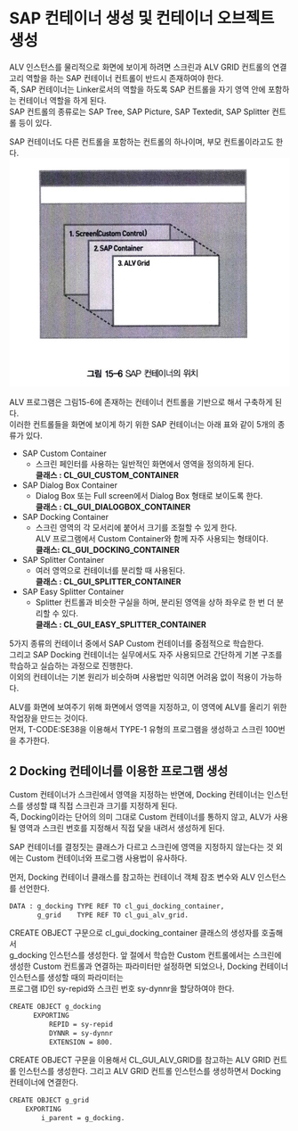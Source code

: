 # SAP 컨테이너 생성 및 컨테이너 오브젝트 생성
ALV 인스턴스를 물리적으로 화면에 보이게 하려면 스크린과 ALV GRID 컨트롤의 연결고리 역할을 하는 SAP 컨테이너 컨트롤이 반드시 존재하여야 한다. <BR>
즉, SAP 컨테이너는 Linker로서의 역할을 하도록 SAP 컨트롤을 자기 영역 안에 포함하는 컨테이너 역할을 하게 된다. <br>
SAP 컨트롤의 종류로는 SAP Tree, SAP Picture, SAP Textedit, SAP Splitter 컨트롤 등이 있다.

SAP 컨테이너도 다른 컨트롤을 포함하는 컨트롤의 하나이며, 부모 컨트롤이라고도 한다.<br>
![](../img/9-5.png)

ALV 프로그램은 그림15-6에 존재하는 컨테이너 컨트롤을 기반으로 해서 구축하게 된다. <BR>
이러한 컨트롤들을 화면에 보이게 하기 위한 SAP 컨테이너는 아래 표와 같이 5개의 종류가 있다.

- SAP Custom Container
  - 스크린 페인터를 사용하는 일반적인 화면에서 영역을 정의하게 된다. <br> **클래스 : CL_GUI_CUSTOM_CONTAINER**
- SAP Dialog Box Container
  - Dialog Box 또는 Full screen에서 Dialog Box 형태로 보이도록 한다. <br> **클래스 : CL_GUI_DIALOGBOX_CONTAINER**
- SAP Docking Container
  - 스크린 영역의 각 모서리에 붙어서 크기를 조절할 수 있게 한다. <br> ALV 프로그램에서 Custom Container와 함께 자주 사용되는 형태이다. <br> **클래스: CL_GUI_DOCKING_CONTAINER**
- SAP Splitter Container
  - 여러 영역으로 컨테이너를 분리할 때 사용된다. <br> **클래스 : CL_GUI_SPLITTER_CONTAINER**
- SAP Easy Splitter Container
  - Splitter 컨트롤과 비슷한 구실을 하며, 분리된 영역을 상하 좌우로 한 번 더 분리할 수 있다. <br> **클래스 : CL_GUI_EASY_SPLITTER_CONTAINER**

5가지 종류의 컨테이너 중에서 SAP Custom 컨테이너를 중점적으로 학습한다. <br>
그리고 SAP Docking 컨테이너는 실무에서도 자주 사용되므로 간단하게 기본 구조를 학습하고 실습하는 과정으로 진행한다. <br>
이외의 컨테이너는 기본 원리가 비슷하며 사용법만 익히면 어려움 없이 적용이 가능하다.

ALV를 화면에 보여주기 위해 화면에서 영역을 지정하고, 이 영역에 ALV를 올리기 위한 작업장을 만드는 것이다. <BR>
먼저, T-CODE:SE38을 이용해서 TYPE-1 유형의 프로그램을 생성하고 스크린 100번을 추가한다.

## 2 Docking 컨테이너를 이용한 프로그램 생성
Custom 컨테이너가 스크린에서 영역을 지정하는 반면에, Docking 컨테이너는 인스턴스를 생성할 떄 직접 스크린과 크기를 지정하게 된다. <br>
즉, Docking이라는 단어의 의미 그대로 Custom 컨테이너를 통하지 않고, ALV가 사용될 영역과 스크린 번호를 지정해서 직접 닻을 내려서 생성하게 된다. <br>

SAP 컨테이너를 결정짓는 클래스가 다르고 스크린에 영역을 지정하지 않는다는 것 외에는 Custom 컨테이너와 프로그램 사용법이 유사하다.

먼저, Docking 컨테이너 클래스를 참고하는 컨테이너 객체 잠조 변수와 ALV 인스턴스를 선언한다.
```abap
DATA : g_docking TYPE REF TO cl_gui_docking_container,
       g_grid    TYPE REF TO cl_gui_alv_grid.
```

CREATE OBJECT 구문으로 cl_gui_docking_container 클래스의 생성자를 호출해서 <br>
g_docking 인스턴스를 생성한다. 앞 절에서 학습한 Custom 컨트롤에서는 스크린에 생성한 Custom 컨트롤과 연결하는 파라미터만 설정하면 되었으나, Docking 컨테이너 인스턴스를 생성할 때의 파라미터는 <br>
프로그램 ID인 sy-repid와 스크린 번호 sy-dynnr을 할당하여야 한다.
```abap
CREATE OBJECT g_docking
      EXPORTING
          REPID = sy-repid
          DYNNR = sy-dynnr
          EXTENSION = 800.
```
CREATE OBJECT 구문을 이용해서 CL_GUI_ALV_GRID를 참고하는 ALV GRID 컨트롤 인스턴스를 생성한다. 그리고 ALV GRID 컨트롤 인스턴스를 생성하면서 Docking 컨테이너에 연결한다.
```abap
CREATE OBJECT g_grid
    EXPORTING
        i_parent = g_docking.
```